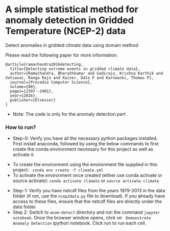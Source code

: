 # A simple statistical method for anomaly detection in Gridded Temperature (NCEP-2) data
Detect anomalies in gridded climate data using domain method

Please read the following paper for more information: 
```
@article{ramachandra2016detecting,
  title={Detecting extreme events in gridded climate data},
  author={Ramachandra, Bharathkumar and Gadiraju, Krishna Karthik and Vatsavai, Ranga Raju and Kaiser, Dale P and Karnowski, Thomas P},
  journal={Procedia Computer Science},
  volume={80},
  pages={2397--2401},
  year={2016},
  publisher={Elsevier}
}
```

* Note: The code is only for the anomaly detection part

### How to run?
* Step-0: Verify you have all the necessary python packages installed. First install anaconda, followed by using the below commands to first create the conda environment necessary for this project as well as activate it.
 - To create the environment using the environment file supplied in this project: ``` conda env create -f climate.yml```
 - To activate the environment once created (either use conda activate or source activate): ```conda activate climate``` or ```source activate climate```
* Step-1: Verify you have netcdf files from the years 1979-2013 in the data folder (if not, use the ```ncep2data.py``` file to download). If you already have access to these files, ensure that the netcdf files are directly under the data folder. 
* Step 2: Switch to ```anom-detect``` directory and run the command ```jupyter notebook```. Once the browser window opens, click on ``` Demonstrate Anomaly Detection``` ipython notebook. Click run to run each cell. 
